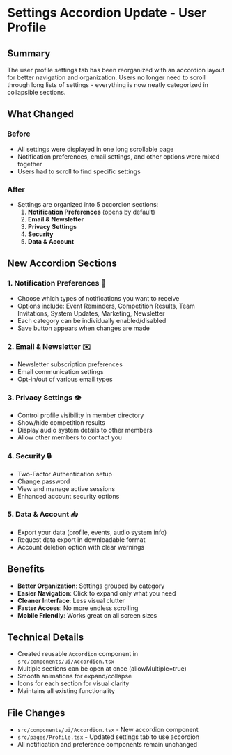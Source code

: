 # Settings Accordion Update - User Profile

## Summary
The user profile settings tab has been reorganized with an accordion layout for better navigation and organization. Users no longer need to scroll through long lists of settings - everything is now neatly categorized in collapsible sections.

## What Changed

### Before
- All settings were displayed in one long scrollable page
- Notification preferences, email settings, and other options were mixed together
- Users had to scroll to find specific settings

### After
- Settings are organized into 5 accordion sections:
  1. **Notification Preferences** (opens by default)
  2. **Email & Newsletter**
  3. **Privacy Settings**  
  4. **Security**
  5. **Data & Account**

## New Accordion Sections

### 1. Notification Preferences 🔔
- Choose which types of notifications you want to receive
- Options include: Event Reminders, Competition Results, Team Invitations, System Updates, Marketing, Newsletter
- Each category can be individually enabled/disabled
- Save button appears when changes are made

### 2. Email & Newsletter ✉️
- Newsletter subscription preferences
- Email communication settings
- Opt-in/out of various email types

### 3. Privacy Settings 👁️
- Control profile visibility in member directory
- Show/hide competition results
- Display audio system details to other members
- Allow other members to contact you

### 4. Security 🔒
- Two-Factor Authentication setup
- Change password
- View and manage active sessions
- Enhanced account security options

### 5. Data & Account 📥
- Export your data (profile, events, audio system info)
- Request data export in downloadable format
- Account deletion option with clear warnings

## Benefits
- **Better Organization**: Settings grouped by category
- **Easier Navigation**: Click to expand only what you need
- **Cleaner Interface**: Less visual clutter
- **Faster Access**: No more endless scrolling
- **Mobile Friendly**: Works great on all screen sizes

## Technical Details
- Created reusable `Accordion` component in `src/components/ui/Accordion.tsx`
- Multiple sections can be open at once (allowMultiple=true)
- Smooth animations for expand/collapse
- Icons for each section for visual clarity
- Maintains all existing functionality

## File Changes
- `src/components/ui/Accordion.tsx` - New accordion component
- `src/pages/Profile.tsx` - Updated settings tab to use accordion
- All notification and preference components remain unchanged